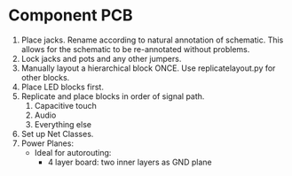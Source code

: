 # Component PCB
1. Place jacks. Rename according to natural annotation of schematic. This
allows for the schematic to be re-annotated without problems.
2. Lock jacks and pots and any other jumpers.
2. Manually layout a hierarchical block ONCE. Use replicatelayout.py for other
blocks.
3. Place LED blocks first.
4. Replicate and place blocks in order of signal path.
   1. Capacitive touch
   2. Audio
   3. Everything else 
6. Set up Net Classes.
7. Power Planes:
   * Ideal for autorouting:
     - 4 layer board: two inner layers as GND plane
   

